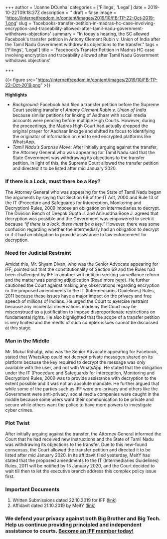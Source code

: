 +++
author = 'Joanne DCunha'
categories = ['Filings', 'Legal']
date = 2019-10-22T09:18:27Z
description = ''
draft = false
image = 'https://internetfreedom.in/content/images/2019/10/FB-TP-22-Oct-2019-1.png'
slug = 'facebooks-transfer-petition-in-madras-hc-case-involving-encryption-and-traceability-allowed-after-tamil-nadu-government-withdraws-objections'
summary = "In today's hearing, the SC allowed Facebook's transfer petition in Antony Clement Rubin v. Union of India after the Tamil Nadu Government withdrew its objections to the transfer."
tags = ['Filings', 'Legal']
title = 'Facebook’s Transfer Petition in Madras HC case involving encryption and traceability allowed after Tamil Nadu Government withdraws objections'

+++


{{< figure src="https://internetfreedom.in/content/images/2019/10/FB-TP-22-Oct-2019.png" >}}

**Highlights**
* *Background:* Facebook had filed a transfer petition before the Supreme Court seeking transfer of *Antony Clement Rubin v. Union of India* because similar petitions for linking of Aadhaar with social media accounts were pending before multiple High Courts. However, during the proceedings, the Madras High Court had actually dropped the original prayer for Aadhaar linkage and shifted its focus to identifying the originator of information on end to end encrypted platforms like WhatsApp. 
* *Tamil Nadu’s Surprise Move:* After initially arguing against the transfer, the Attorney General who was appearing for Tamil Nadu said that the State Government was withdrawing its objections to the transfer petition. In light of this, the Supreme Court allowed the transfer petition and directed it to be listed after mid January 2020.

### If there is a Lock, must there be a Key?

The Attorney General who was appearing for the State of Tamil Nadu began the arguments by saying that Section 69 of the IT Act, 2000 and Rule 13 of the IT (Procedure and Safeguards for Interception, Monitoring and Decryption) Rules, 2009 impose an obligation on intermediaries to decrypt. The Division Bench of Deepak Gupta J. and Aniruddha Bose J. agreed that decryption was possible and the Government was empowered to seek it because _“if there is a lock, there must be a key.”_ However, there was some confusion regarding whether the intermediary had an obligation to decrypt or if it had an obligation to provide assistance to law enforcement for decryption.

### Need for Judicial Restraint

Amidst this, Mr. Shyam Divan, who was the Senior Advocate appearing for IFF, pointed out that the constitutionality of Section 69 and the Rules had been challenged by IFF in another writ petition seeking surveillance reform and the matter was pending adjudication (Read more [here](https://internetfreedom.in/iff-files-rejoinder-in-pil-seeking-surveillance-reform/)). He further cautioned the Court against making any observations regarding encryption or the proposed amendments to the IT (Intermediaries Guidelines) Rules, 2011 because these issues have a major impact on the privacy and free speech of millions of Indians. He urged the Court to exercise restraint because any incidental observations made by the Court may be misconstrued as a justification to impose disproportionate restrictions on fundamental rights. He also highlighted that the scope of a transfer petition is very limited and the merits of such complex issues cannot be discussed at this stage.

### Man in the Middle

Mr. Mukul Rohatgi, who was the Senior Advocate appearing for Facebook, stated that WhatsApp could not decrypt private messages shared on its platform because the key required to decrypt the message was only available with the user, and not with WhatsApp. He stated that the obligation under the IT (Procedure and Safeguards for Interception, Monitoring and Decryption) Rules, 2009 was to provide assistance with decryption to the extent possible and it was not an absolute mandate. He further argued that while some of the parties such as IFF were pro-privacy and others like the Government were anti-privacy, social media companies were caught in the middle because some users want their communication to be private and secure while others want the police to have more powers to investigate cyber crimes.

### Plot Twist

After initially arguing against the transfer, the Attorney General informed the Court that he had received new instructions and the State of Tamil Nadu was withdrawing its objections to the transfer. Due to this new-found consensus, the Court allowed the transfer petition and directed it to be listed after mid January 2020. In its affidavit filed yesterday, MeitY has stated that the proposed amendments to the IT (Intermediaries Guidelines) Rules, 2011 will be notified by 15 January 2020, and the Court decided to wait till then to let the executive branch address this complex policy issue first.

### Important Documents

1. Written Submissions dated 22.10.2019 for IFF ([link](https://drive.google.com/file/d/1zXXwNrOjwr2N_NiltgjTs9kxSjw4EbOs/view?usp=sharing))
2. Affidavit dated 21.10.2019 by MeitY ([link](https://drive.google.com/open?id=0B2NvpMoZE5HGN1lNMXB2b0ZSS0IxdU5sT3o4Vm11NWtzSS00))

### We defend your privacy against both Big Brother and Big Tech. Help us continue providing principled and independent assistance to courts. [Become an IFF member today!](https://internetfreedom.in/donate/)

